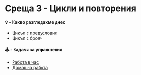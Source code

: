 # Среща 3 - Цикли и повторения

#### 💡 - Какво разгледахме днес
- Цикъл с предусловие
- Цикъл с брояч

#### 🕹️ - Задачи за упражнения
- [Работа в час](./cw/README.md)
- [Домашна работа](./hw/README.md)

<!-- #### 📚 - Ресурси и материали
- [Видео от срещата](https://www.youtube.com/watch?v=k9dHt9jmbF0&list=PLyZOguednhL5s3LH63o1q8CHhfNk4kvf1&index=7)
- [Сорс код от срещата](./source/)

 #### 🕹️ - Задачи за упражнения
- [Работа в час](./cw/README.md)
- [Домашна работа](./hw/README.md)

#### 📘 - Решения на домашна работа
- [Видео решение](https://www.youtube.com/watch?v=VndSp3HvEd0&list=PLyZOguednhL5s3LH63o1q8CHhfNk4kvf1&index=6)
- [Сорс код решение на домашна работа](./source-hw/README.md) -->